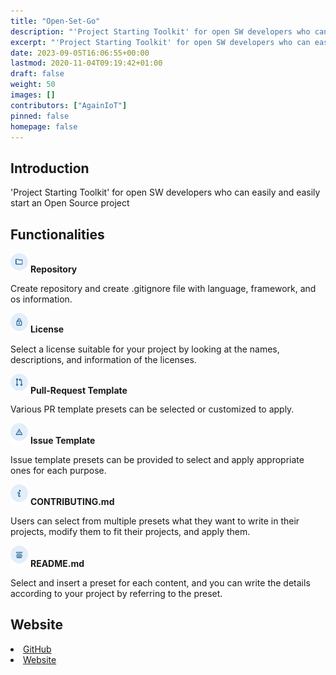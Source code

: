 ```yaml
---
title: "Open-Set-Go"
description: "'Project Starting Toolkit' for open SW developers who can easily and easily start an Open Source project"
excerpt: "'Project Starting Toolkit' for open SW developers who can easily and easily start an Open Source project"
date: 2023-09-05T16:06:55+00:00
lastmod: 2020-11-04T09:19:42+01:00
draft: false
weight: 50
images: []
contributors: ["AgainIoT"]
pinned: false
homepage: false
---
```


## Introduction

'Project Starting Toolkit' for open SW developers who can easily and easily start an Open Source project

## Functionalities

<img src="repo.png" width="28"> **Repository**

Create repository and create .gitignore file with language, framework, and os information.

<img src="license.png" width="28"> **License**

Select a license suitable for your project by looking at the names, descriptions, and information of the licenses.

<img src="pr.png" width="28"> **Pull-Request Template**

Various PR template presets can be selected or customized to apply.

<img src="issue.png" width="28"> **Issue Template**

Issue template presets can be provided to select and apply appropriate ones for each purpose.

<img src="contributing.png" width="28"> **CONTRIBUTING.md**

Users can select from multiple presets what they want to write in their projects, modify them to fit their projects, and apply them.

<img src="readme.png" width="28"> **README.md**

Select and insert a preset for each content, and you can write the details according to your project by referring to the preset.

## Website

[<li> GitHub](https://github.com/AgainIoT/Open-Set-Go)
[<li> Website]("https://www.open-set-go.com:3000/home/")
